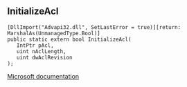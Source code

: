 ## InitializeAcl

```
[DllImport("Advapi32.dll", SetLastError = true)][return: MarshalAs(UnmanagedType.Bool)]
public static extern bool InitializeAcl(
   IntPtr pAcl,
   uint nAclLength,
   uint dwAclRevision
);
```

[Microsoft documentation](https://docs.microsoft.com/en-us/windows/win32/api/aclapi/nf-aclapi-initializeacl)
